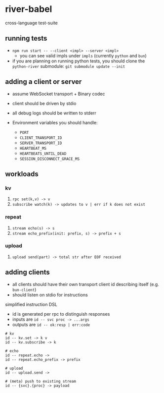 # river-babel
cross-language test-suite

## running tests

- `npm run start -- --client <impl> --server <impl>`
  - you can see valid impls under `impls` (currently `python` and `bun`)
- if you are planning on running python tests, you should clone the `python-river`
  submodule: `git submodule update --init`

## adding a client or server
- assume WebSocket transport + Binary codec
- client should be driven by stdio
- all debug logs should be written to stderr

- Environment variables you should handle:
  - `PORT`
  - `CLIENT_TRANSPORT_ID`
  - `SERVER_TRANSPORT_ID`
  - `HEARTBEAT_MS`
  - `HEARTBEATS_UNTIL_DEAD`
  - `SESSION_DISCONNECT_GRACE_MS`

## workloads
### kv
1. `rpc set(k,v) -> v`
2. `subscribe watch(k) -> updates to v | err if k does not exist`

### repeat
1. `stream echo(s) -> s`
2. `stream echo_prefix(init: prefix, s) -> prefix + s`

### upload
1. `upload send(part) -> total str after EOF received`

## adding clients
- all clients should have their own transport client id describing itself (e.g. `bun-client`)
- should listen on stdio for instructions

simplified instruction DSL
- id is generated per rpc to distinguish responses
- inputs are `id -- svc proc -> ...args`
- outputs are `id -- ok:resp | err:code`

```
# kv
id -- kv.set -> k v
id -- kv.subscribe -> k

# echo
id -- repeat.echo ->
id -- repeat.echo_prefix -> prefix

# upload
id -- upload.send ->

# (meta) push to existing stream
id -- {svc}.{proc} -> payload
```
